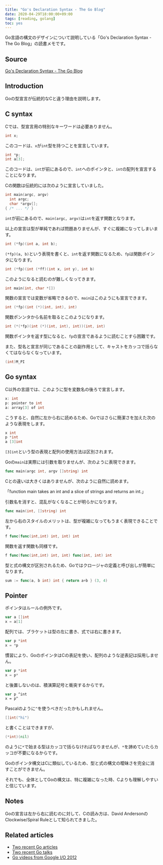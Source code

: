 ```yaml
---
title: "Go's Declaration Syntax - The Go Blog"
date: 2020-04-29T18:00:00+09:00
tags: [reading, golang]
toc: yes
---
```


Go言語の構文のデザインについて説明している「Go's Declaration Syntax - The Go Blog」の読書メモです。

<!--more-->

## Source

[Go's Declaration Syntax - The Go Blog](https://blog.golang.org/declaration-syntax)

## Introduction

Goの型宣言が伝統的なCと違う理由を説明します。

## C syntax

Cでは、型宣言用の特別なキーワードは必要ありません。

```c
int x;
```

このコードは、`x`が`int`型を持つことを宣言しています。

```c
int *p;
int a[3];
```

このコードは、`int`が前にあるので、`int`へのポインタと、`int`の配列を宣言することになります。

Cの関数は伝統的には次のように宣言していました。

```c
int main(argc, argv)
  int argc;
  char *argv[];
{ /* ... */ }
```

`int`が前にあるので、`main(argc, argv)`は`int`を返す関数となります。

以上の宣言は型が単純であれば問題ありませんが、すぐに複雑になってしまいます。

```c
int (*fp)(int a, int b);
```

`(*fp)(a, b)`という表現を書くと、`int`を返す関数になるため、`fp`は関数ポインタになります。

```c
int (*fp)(int (*ff)(int x, int y), int b)
```

このようになると読むのが難しくなってきます。

```c
int main(int, char *[])
```

関数の宣言では変数が省略できるので、`main`はこのようにも宣言できます。

```c
int (*fp)(int (*)(int, int), int)
```

関数ポンンタから名前を取るとこのようになります。

```c
int (*(*fp)(int (*)(int, int), int))(int, int)
```

関数ポインタを返す型になると、`fp`の宣言であるように読むことすら困難です。

また、型名と宣言が同じであることの副作用として、キャストをカッコで括らなくてはならなくなっています。

```c
(int)M_PI
```

## Go syntax

C以外の言語では、このように型を変数名の後ろで宣言します。

```c
x: int
p: pointer to int
a: array[3] of int
```

こうすると、自然に左から右に読めるため、Goではさらに簡潔さを加えた次のような表現をします。

```go
x int
p *int
a [3]int
```

`[3]int`という型の表現と配列の使用方法は区別されます。

Goの`main`は実際には引数を取りませんが、次のように表現できます。

```go
func main(argc int, argv []string) int
```

Cとの違いは大きくはありませんが、次のように自然に読めます。

「function main takes an int and a slice of strings and returns an int.」

引数名を消すと、混乱がなくなることが明らかになります。

```go
func main(int, []string) int
```

左から右のスタイルのメリットは、型が複雑になってもうまく表現できることです。

```go
f func(func(int,int) int, int) int
```

関数を返す関数も同様です。

```go
f func(func(int,int) int, int) func(int, int) int
```

型と式の構文が区別されるため、Goではクロージャの定義と呼び出しが簡単になります。

```go
sum := func(a, b int) int { return a+b } (3, 4)
```

## Pointer

ポインタはルールの例外です。

```go
var a []int
x = a[1]
```

配列では、ブラケットは型の左に書き、式では右に書きます。

```go
var p *int
x = *p
```

慣習により、GoのポインタはCの表記を使い、配列のような逆表記は採用しません。

```go
var p *int
x = p*
```

と後置しないのは、積演算記号と衝突するからです。

```pascal
var p ^int
x = p^
```

Pascalのように`^`を使うべきだったかもしれません。

```go
[]int("hi")
```

と書くことはできますが、

```go
(*int)(nil)
```

のように`*`で始まる型はカッコで括らなければなりませんが、`*`を諦めていたらカッコが不要になるからです。

Goのポインタ構文はCに類似しているため、型と式の構文の曖昧さを完全に消すことができません。

それでも、全体としてGoの構文は、特に複雑になった時、Cよりも理解しやすいと信じています。

## Notes

Goの宣言は左から右に読むのに対して、Cの読み方は、David AndersonのClockwise/Spiral Ruleとして知られてきました。

##  Related articles

- [Two recent Go articles](https://blog.golang.org/two-recent-go-articles)
- [Two recent Go talks](https://blog.golang.org/two-recent-go-talks)
- [Go videos from Google I/O 2012](https://blog.golang.org/io2012-videos)

